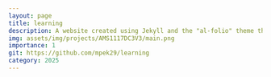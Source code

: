 ```yaml
---
layout: page
title: learning
description: A website created using Jekyll and the "al-folio" theme that i have created to archive what I've learned and pass it on to whoever wants it.
img: assets/img/projects/AMS1117DC3V3/main.png
importance: 1
git: https://github.com/mpek29/learning
category: 2025
---
```



